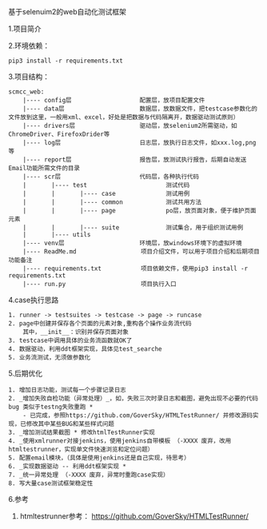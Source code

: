 基于selenuim2的web自动化测试框架

1.项目简介



2.环境依赖：

    pip3 install -r requirements.txt


3.项目结构：

    scmcc_web:
        |---- config层                   配置层，放项目配置文件
        |---- data层                     数据层，放数据文件，把testcase参数化的文件放到这里，一般用xml、excel，好处是把数据与代码隔离开，数据驱动测试原则）
        |---- drivers层                  驱动层，放selenium2所需驱动，如ChromeDriver、FirefoxDrider等
        |---- log层                      日志层，放执行日志文件，如xxx.log,png等
        |---- report层                   报告层，放测试执行报告，后期自动发送Email功能所需文件的目录
        |---- scr层                      代码层，各种执行代码
        |       |---- test                      测试代码
        |       |       |---- case              测试用例
        |       |       |---- common            测试共用方法
        |       |       |---- page              po层，放页面对象，便于维护页面元素
        |       |       |---- suite             测试集合，用于组织测试用例
        |       |---- utils
        |---- venv层                     环境层，放windows环境下的虚拟环境
        |---- ReadMe.md                  项目介绍文件，可以用于项目介绍和后期项目功能备注
        |---- requirements.txt           项目依赖文件，使用pip3 install -r requirements.txt
        |---- run.py                     项目执行入口







4.case执行思路
    
    1. runner -> testsuites -> testcase -> page -> runcase
    2. page中创建并保存各个页面的元素对象,重构各个操作业务流代码
        其中，__init__：识别并保存页面对象
    3. testcase中调用具体的业务流函数就OK了
    4. 数据驱动，利用ddt框架实现，具体见test_searche
    5. 业务流测试，无须做参数化

5.后期优化

    1. 增加日志功能，测试每一个步骤记录日志
    2. _增加失败自检功能（异常处理）_，如，失败三次时录日志和截图，避免出现不必要的代码bug 类似于testng失败重跑 *
        - 已完成，参照https://github.com/GoverSky/HTMLTestRunner/ 并修改源码实现，已修改其中某些BUG和某些样式问题
    3. _增加测试结果截图 * 修改htmlTestRunner实现
    4. _使用xmlrunner对接jenkins，使用jenkins自带模板 （-XXXX 废弃，改用htmltestrunner，实现单文件快速浏览和定位问题）
    5. 配置email模块，（具体是使用jenkins还是自己实现，待思考）
    6. _实现数据驱动 -- 利用ddt框架实现 *
    7. _统一异常处理 （-XXXX 废弃，异常时重跑case实现）
    8. 写大量case测试框架稳定性
    

6.参考
1. htmltestrunner参考： https://github.com/GoverSky/HTMLTestRunner/
